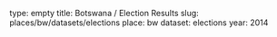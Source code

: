 type: empty
title: Botswana / Election Results
slug: places/bw/datasets/elections
place: bw
dataset: elections
year: 2014
